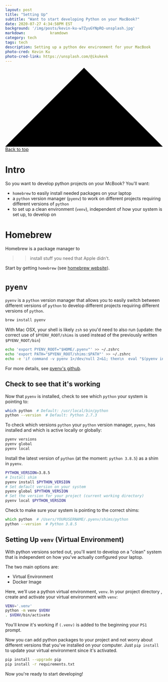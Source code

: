 ```yaml
---
layout: post
title: "Setting Up"
subtitle: "Want to start developing Python on your MacBook?"
date: 2020-07-27 4:34:58PM EST
background: '/img/posts/kevin-ku-w7ZyuGYNpRQ-unsplash.jpg'
markdown:           kramdown
category: tech
tags: tech  
description: Setting up a python dev environment for your MacBook
photo-cred: Kevin Ku
photo-cred-link: https://unsplash.com/@ikukevk
---
```


  <a class="top-link hide" href="" id="js-top">
    <svg xmlns="http://www.w3.org/2000/svg" viewBox="0 0 12 6"><path d="M12 6H0l6-6z"/></svg>
      <span class="screen-reader-text">Back to top</span>
      </a>

<!--
<script src="https://gist.github.com/franktcao/0683211eaf86f419dc8ea2f0eb85960c.js"></script>
-->

# Intro
So you want to develop python projects on your McBook? You'll want:
* `homebrew` to easily install needed packages on your laptop
* a `python` version manager (`pyenv`) to work on different projects requiring
 different versions of `python`
* to set up a clean environment (`venv`), independent of how your system
 is set up, to develop on


# Homebrew

Homebrew is a package manager to
>> install stuff you need that Apple didn't.

Start by getting `homebrew` (see [homebrew website](https://brew.sh/)).

# `pyenv`

`pyenv` is a `python` version manager that allows you to easily switch between
different versions of `python` to develop different projects requiring different
 versions of `python`.
 
```bash
brew install pyenv
```

With Mac OSX, your shell is likely `zsh` so you'd need to also run (update: the correct 
use of `$PYENV_ROOT/shims` is used instead of the previously written `$PYENV_ROOT/bin`)

```bash
echo 'export PYENV_ROOT="$HOME/.pyenv"' >> ~/.zshrc
echo 'export PATH="$PYENV_ROOT/shims:$PATH"' >> ~/.zshrc
echo -e 'if command -v pyenv 1>/dev/null 2>&1; then\n  eval "$(pyenv init -)"\nfi' >> ~/.zshrc
```

For more details, see [pyenv's github](https://github.com/pyenv/pyenv#Installation).


## Check to see that it's working

Now that `pyenv` is installed, check to see which `python` your system is pointing to:

```bash
which python  # Default: /usr/local/bin/python
python --version  # Default: Python 2.7.3
```

To check which versions `python` your `python` version manager, `pyenv`,
has installed and which is active locally or globally:

```bash
pyenv versions
pyenv global
pyenv local
```

Install the latest version of `python` (at the moment: `python 3.8.5`) as a shim in
 `pyenv`. 
 
```bash
PYTHON_VERSION=3.8.5
# Install shim
pyenv install $PYTHON_VERSION
# Set default version on your system
pyenv global $PYTHON_VERSION
# Set the version for your project (current working directory)
pyenv local $PYTHON_VERSION
```

Check to make sure your system is pointing to the correct shims:

```zsh
which python  # /Users/YOURUSERNAME/.pyenv/shims/python
python --version  # Python 3.8.5
```

## Setting Up `venv` (Virtual Environment)
With python versions sorted out, you'll want to develop on a "clean" system that is
independent on how you've actually configured your laptop.

The two main options are:
* Virtual Environment
* Docker Image

Here, we'll use a python virtual environment, `venv`. In your project directory
, create and activate your virtual environment with `venv`:

```bash
VENV='.venv'
python -m venv $VENV
. $VENV/bin/activate
```

You'll know it's working if `(.venv)` is added to the beginning your `PS1` prompt.

Now you can add python packages to your project and not worry about different
versions that you've installed on your computer. Just `pip install` to update your
virtual environment since it's activated.

```bash
pip install --upgrade pip
pip install -r requirements.txt
```

Now you're ready to start developing!
